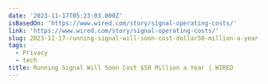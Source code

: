 ```yaml
---
date: '2023-11-17T05:23:03.000Z'
isBasedOn: 'https://www.wired.com/story/signal-operating-costs/'
link: 'https://www.wired.com/story/signal-operating-costs/'
slug: 2023-11-17-running-signal-will-soon-cost-dollar50-million-a-year-or-wired
tags:
  - Privacy
  - tech
title: Running Signal Will Soon Cost $50 Million a Year | WIRED
---
```


